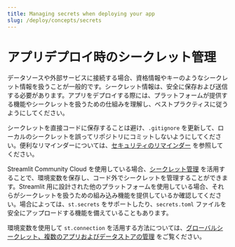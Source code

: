 ```yaml
---
title: Managing secrets when deploying your app
slug: /deploy/concepts/secrets
---
```


# アプリデプロイ時のシークレット管理

データソースや外部サービスに接続する場合、資格情報やキーのようなシークレット情報を扱うことが一般的です。シークレット情報は、安全に保存および送信する必要があります。アプリをデプロイする際には、プラットフォームが提供する機能やシークレットを扱うための仕組みを理解し、ベストプラクティスに従うようにしてください。

シークレットを直接コードに保存することは避け、`.gitignore` を更新して、ローカルのシークレットを誤ってリポジトリにコミットしないようにしてください。便利なリマインダーについては、[セキュリティのリマインダー](/develop/concepts/connections/security-reminders) を参照してください。

Streamlit Community Cloud を使用している場合、[シークレット管理](/deploy/streamlit-community-cloud/deploy-your-app/secrets-management) を活用することで、環境変数を保存し、コード外でシークレットを管理することができます。Streamlit 用に設計された他のプラットフォームを使用している場合、それらがシークレットを扱うための組み込み機能を提供しているか確認してください。場合によっては、`st.secrets` をサポートしたり、`secrets.toml` ファイルを安全にアップロードする機能を備えていることもあります。

環境変数を使用して `st.connection` を活用する方法については、[グローバルシークレット、複数のアプリおよびデータストアの管理](/develop/concepts/connections/connecting-to-data#global-secrets-managing-multiple-apps-and-multiple-data-stores) をご覧ください。
